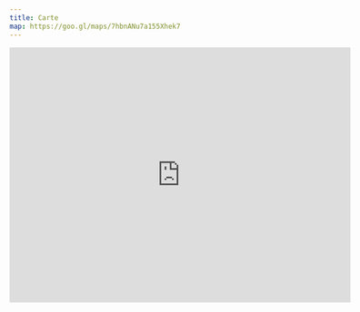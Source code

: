 ```yaml
---
title: Carte
map: https://goo.gl/maps/7hbnANu7a155Xhek7
---
```


<iframe src="https://www.google.com/maps/embed?pb=!1m18!1m12!1m3!1d2713.8597637728444!2d7.242983214902468!3d47.14101342801819!2m3!1f0!2f0!3f0!3m2!1i1024!2i768!4f13.1!3m3!1m2!1s0x478e194d59b7427f%3A0xa7f429609bccc614!2sRue%20du%20Bourg%2019%2C%202502%20Bienne!5e0!3m2!1sfr!2sch!4v1612861448858!5m2!1sfr!2sch" width="600" height="450" frameborder="0" style="border:0;" allowfullscreen="" aria-hidden="false" tabindex="0"></iframe>